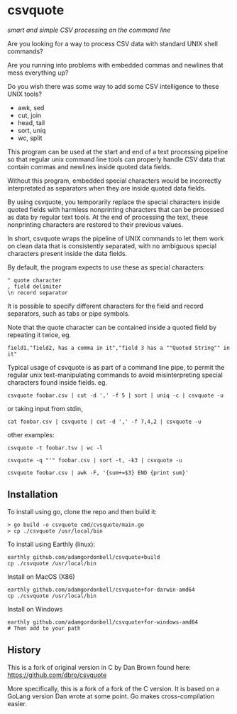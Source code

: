 # csvquote

_smart and simple CSV processing on the command line_

Are you looking for a way to process CSV data with standard UNIX shell commands?

Are you running into problems with embedded commas and newlines that mess
everything up?

Do you wish there was some way to add some CSV intelligence to these UNIX tools?

* awk, sed
* cut, join
* head, tail
* sort, uniq
* wc, split

This program can be used at the start and end of a text processing pipeline
so that regular unix command line tools can properly handle CSV data that
contain commas and newlines inside quoted data fields.

Without this program, embedded special characters would be incorrectly
interpretated as separators when they are inside quoted data fields.

By using csvquote, you temporarily replace the special characters inside quoted
fields with harmless nonprinting characters that can be processed as data by
regular text tools. At the end of processing the text, these nonprinting
characters are restored to their previous values.

In short, csvquote wraps the pipeline of UNIX commands to let them work on
clean data that is consistently separated, with no ambiguous special
characters present inside the data fields.

By default, the program expects to use these as special characters:

    " quote character  
    , field delimiter  
    \n record separator  

It is possible to specify different characters for the field and record
separators, such as tabs or pipe symbols.

Note that the quote character can be contained inside a quoted field
by repeating it twice, eg.

    field1,"field2, has a comma in it","field 3 has a ""Quoted String"" in it"

Typical usage of csvquote is as part of a command line pipe, to permit
the regular unix text-manipulating commands to avoid misinterpreting
special characters found inside fields. eg.

    csvquote foobar.csv | cut -d ',' -f 5 | sort | uniq -c | csvquote -u

or taking input from stdin,

    cat foobar.csv | csvquote | cut -d ',' -f 7,4,2 | csvquote -u

other examples:

    csvquote -t foobar.tsv | wc -l

    csvquote -q "'" foobar.csv | sort -t, -k3 | csvquote -u

    csvquote foobar.csv | awk -F, '{sum+=$3} END {print sum}'

## Installation

To install using go, clone the repo and then build it:
```
> go build -o csvquote cmd/cvsquote/main.go
> cp ./csvquote /usr/local/bin
```

To install using Earthly (linux):
```
earthly github.com/adamgordonbell/csvquote+build
cp ./csvquote /usr/local/bin
```

Install on MacOS (X86)
```
earthly github.com/adamgordonbell/csvquote+for-darwin-amd64
cp ./csvquote /usr/local/bin
```

Install on Windows
```
earthly github.com/adamgordonbell/csvquote+for-windows-amd64
# Then add to your path
```

## History

This is a fork of original version in C by Dan Brown found here: 
https://github.com/dbro/csvquote

More specifically, this is a fork of a fork of the C version. It is based on a GoLang version Dan wrote at some point. Go makes cross-compilation easier.
